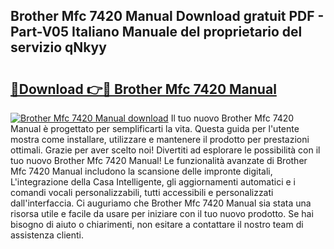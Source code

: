## Brother Mfc 7420 Manual Download gratuit PDF - Part-V05 Italiano Manuale del proprietario del servizio qNkyy

# <h2><a href="http://dfafz8.blite.top/?on=Brother+Mfc+7420+Manual">🔗Download 👉🔴 Brother Mfc 7420 Manual</a></h2>

[![Brother Mfc 7420 Manual download](https://i.imgur.com/lujVjoI.png)](http://dfafz8.blite.top/?on=Brother+Mfc+7420+Manual)
Il tuo nuovo Brother Mfc 7420 Manual è progettato per semplificarti la vita. Questa guida per l'utente mostra come installare, utilizzare e mantenere il prodotto per prestazioni ottimali. Grazie per aver scelto noi! Divertiti ad esplorare le possibilità con il tuo nuovo Brother Mfc 7420 Manual! Le funzionalità avanzate di Brother Mfc 7420 Manual includono la scansione delle impronte digitali, L'integrazione della Casa Intelligente, gli aggiornamenti automatici e i comandi vocali personalizzabili, tutti accessibili e personalizzati dall'interfaccia. Ci auguriamo che Brother Mfc 7420 Manual sia stata una risorsa utile e facile da usare per iniziare con il tuo nuovo prodotto. Se hai bisogno di aiuto o chiarimenti, non esitare a contattare il nostro team di assistenza clienti.

